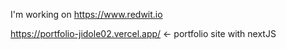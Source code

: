 I'm working on https://www.redwit.io

https://portfolio-jidole02.vercel.app/ <- portfolio site with nextJS
